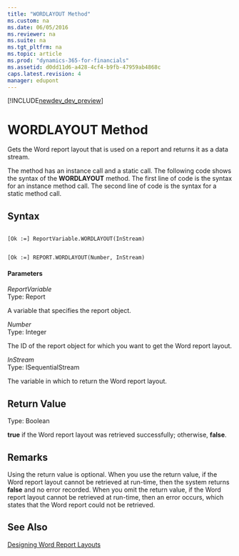 ```yaml
---
title: "WORDLAYOUT Method"
ms.custom: na
ms.date: 06/05/2016
ms.reviewer: na
ms.suite: na
ms.tgt_pltfrm: na
ms.topic: article
ms.prod: "dynamics-365-for-financials"
ms.assetid: d0dd11d6-a428-4cf4-b9fb-47959ab4868c
caps.latest.revision: 4
manager: edupont
---
```


[!INCLUDE[newdev_dev_preview](../includes/newdev_dev_preview.md)]

# WORDLAYOUT Method
Gets the Word report layout that is used on a report and returns it as a data stream.  
  
 The method has an instance call and a static call. The following code shows the syntax of the **WORDLAYOUT** method. The first line of code is the syntax for an instance method call. The second line of code is the syntax for a static method call.  
  
## Syntax  
  
```  
  
[Ok :=] ReportVariable.WORDLAYOUT(InStream)  
```  
  
```  
  
[Ok :=] REPORT.WORDLAYOUT(Number, InStream)  
```  
  
#### Parameters  
 *ReportVariable*  
 Type: Report  
  
 A variable that specifies the report object.  
  
 *Number*  
 Type: Integer  
  
 The ID of the report object for which you want to get the Word report layout.  
  
 *InStream*  
 Type: ISequentialStream  
  
 The variable in which to return the Word report layout.  
  
## Return Value  
 Type: Boolean  
  
 **true** if the Word report layout was retrieved successfully; otherwise, **false**.  
  
## Remarks  
 Using the return value is optional. When you use the return value, if the Word report layout cannot be retrieved at run-time, then the system returns **false** and no error recorded. When you omit the return value, if the Word report layout cannot be retrieved at run-time, then an error occurs, which states that the Word report could not be retrieved.  
  
## See Also  
 [Designing Word Report Layouts](Designing-Word-Report-Layouts.md)